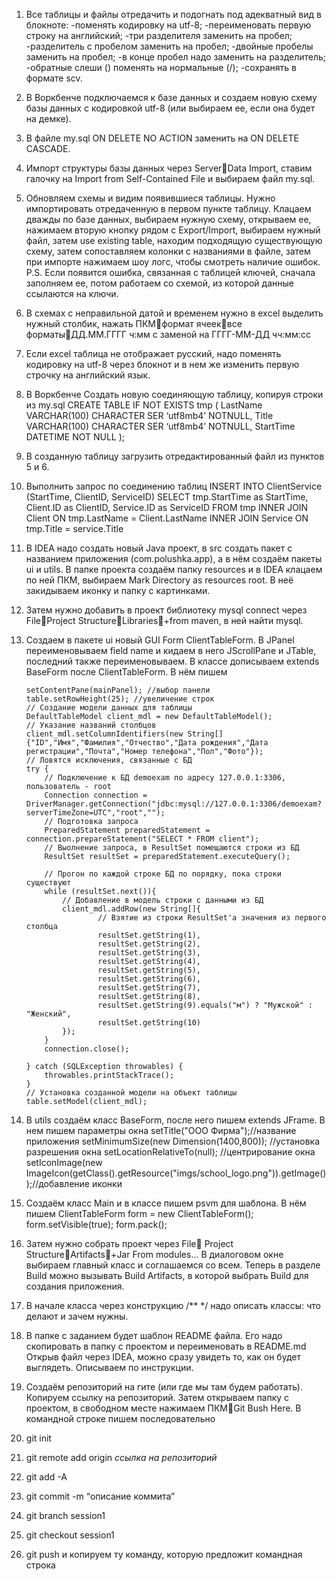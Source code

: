 1.	Все таблицы и файлы отредачить и подогнать под адекватный вид в блокноте:
-поменять кодировку на utf-8;
-переименовать первую строку на английский;
-три разделителя заменить на пробел;
-разделитель с пробелом заменить на пробел;
-двойные пробелы заменить на пробел;
-в конце пробел надо заменить на разделитель;
-обратные слеши (\) поменять на нормальные (/);
-сохранять в формате scv.
2.	В Воркбенче подключаемся к базе данных и создаем новую схему базы данных с кодировкой utf-8 (или выбираем ее, если она будет на демке).
3.	В файле my.sql ON DELETE NO ACTION заменить на ON DELETE CASCADE.
4.	Импорт структуры базы данных через ServerData Import, ставим галочку на Import from Self-Contained File и выбираем файл my.sql.
5.	Обновляем схемы и видим появившиеся таблицы. Нужно импортировать отредаченную в первом пункте таблицу. Клацаем дважды по базе данных, выбираем нужную схему, открываем ее, нажимаем вторую кнопку рядом с Export/Import, выбираем нужный файл, затем use existing table, находим подходящую существующую схему, затем сопоставляем колонки с названиями в файле, затем при импорте нажимаем шоу логс, чтобы смотреть наличие ошибок.
P.S. Если появится ошибка, связанная с таблицей ключей, сначала заполняем ее, потом работаем со схемой, из которой данные ссылаются на ключи.
6.	В схемах с неправильной датой и временем нужно в exсel выделить нужный столбик, нажать ПКМформат ячееквсе форматыДД.ММ.ГГГГ ч:мм с заменой на ГГГГ-ММ-ДД чч:мм:сс
7.	Если excel таблица не отображает русский, надо поменять кодировку на utf-8 через блокнот и в нем же изменить первую строчку на английский язык.
8.	В Воркбенче Создать новую соединяющую таблицу, копируя строки из my.sql
CREATE TABLE IF NOT EXISTS tmp 
(
LastName VARCHAR(100) CHARACTER SER ‘utf8mb4’ NOTNULL,
Title VARCHAR(100) CHARACTER SER ‘utf8mb4’ NOTNULL,
StartTime DATETIME NOT NULL
);
9.	В созданную таблицу загрузить отредактированный файл из пунктов 5 и 6.
10.	Выполнить запрос по соединению таблиц
INSERT INTO ClientService (StartTime, ClientID, ServiceID)
SELECT tmp.StartTime as StartTime, Client.ID as ClientID, Service.ID as ServiceID
FROM tmp
INNER JOIN Client ON tmp.LastName = Client.LastName
INNER JOIN Service ON tmp.Title = service.Title
11.	В IDEA надо создать новый Java проект, в src создать пакет с названием приложения (com.polushka.app), а в нём создаём пакеты ui и utils. В папке проекта создаём папку resources и в IDEA клацаем по ней ПКМ, выбираем Mark Directory as resources root. В неё закидываем иконку и папку с картинками.
12.	Затем нужно добавить в проект библиотеку mysql connect через FileProject StructureLibraries+from maven, в ней найти mysql.

13.	Создаем в пакете ui новый GUI Form ClientTableForm. В JPanel переименовываем field name и кидаем в него JScrollPane и JTable, последний также переименовываем. В классе дописываем extends BaseForm после ClientTableForm. В нём пишем 
        
        setContentPane(mainPanel); //выбор панели
        table.setRowHeight(25); //увеличение строк
        // Создание модели данных для таблицы
        DefaultTableModel client_mdl = new DefaultTableModel();
        // Указание названий столбцов
        client_mdl.setColumnIdentifiers(new String[]{"ID","Имя","Фамилия","Отчество","Дата рождения","Дата регистрации","Почта","Номер телефона","Пол","Фото"});
        // Ловятся исключения, связанные с БД
        try {
            // Подключение к БД demoexam по адресу 127.0.0.1:3306, пользователь - root
            Connection connection = DriverManager.getConnection("jdbc:mysql://127.0.0.1:3306/demoexam?serverTimeZone=UTC","root","");
            // Подготовка запроса
            PreparedStatement preparedStatement = connection.prepareStatement("SELECT * FROM client");
            // Выолнение запроса, в ResultSet помещаются строки из БД
            ResultSet resultSet = preparedStatement.executeQuery();

            // Прогон по каждой cтроке БД по порядку, пока строки существуют
            while (resultSet.next()){
                // Добавление в модель строки с данными из БД
                client_mdl.addRow(new String[]{
                        // Взятие из строки ResultSet'а значения из первого столбца
                        resultSet.getString(1),
                        resultSet.getString(2),
                        resultSet.getString(3),
                        resultSet.getString(4),
                        resultSet.getString(5),
                        resultSet.getString(6),
                        resultSet.getString(7),
                        resultSet.getString(8),
                        resultSet.getString(9).equals("м") ? "Мужской" : "Женский",
                        resultSet.getString(10)
                });
            }
            connection.close();

        } catch (SQLException throwables) {
            throwables.printStackTrace();
        }
        // Установка созданной модели на объект таблицы
        table.setModel(client_mdl);
14.	В utils создаём класс BaseForm, после него пишем extends JFrame. 
В нем пишем параметры окна
setTitle("ООО Фирма");//название приложения
setMinimumSize(new Dimension(1400,800)); //установка разрешения окна
setLocationRelativeTo(null); //центрирование окна
setIconImage(new ImageIcon(getClass().getResource("imgs/school_logo.png")).getImage());//добавление иконки
15.	Создаём класс Main и в классе пишем psvm для шаблона. В нём пишем 
        ClientTableForm form = new ClientTableForm();
        form.setVisible(true);
        form.pack();

16.	Затем нужно собрать проект через File Project StructureArtifacts+Jar From modules… В диалоговом окне выбираем главный класс и соглашаемся со всем. Теперь в разделе Build можно вызывать Build Artifacts, в которой выбрать Build для создания приложения.

17.	В начале класса через конструкцию 
/**
*/
надо описать классы: что делают и зачем нужны.
18.	В папке с заданием будет шаблон README файла. Его надо скопировать в папку с проектом и переименовать в README.md
Открыв файл через IDEA, можно сразу увидеть то, как он будет выглядеть. Описываем по инструкции.
19.	Создаём репозиторий на гите (или где мы там будем работать). Копируем ссылку на репозиторий. Затем открываем папку с проектом, в свободном месте нажимаем ПКМGit Bush Here. В командной строке пишем последовательно
1.	git init
2.	git remote add origin *ссылка на репозиторий*
3.	git add -A
4.	git commit -m “описание коммита”
5.	git branch session1
6.	git checkout session1
7.	git push
и копируем ту команду, которую предложит командная строка
